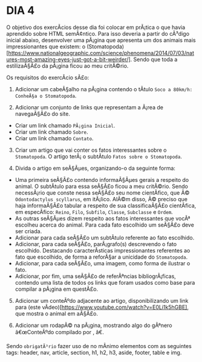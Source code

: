 # DIA 4

O objetivo dos exercÃ­cios desse dia foi colocar em prÃ¡tica o que havia aprendido sobre HTML semÃ¢ntico. Para isso deveria a partir do cÃ³digo inicial abaixo, desenvolver uma pÃ¡gina que apresenta um dos animais mais impressionantes que existem: o (Stomatopoda)[https://www.nationalgeographic.com/science/phenomena/2014/07/03/natures-most-amazing-eyes-just-got-a-bit-weirder/]. Sendo que toda a estilizaÃ§Ã£o da pÃ¡gina ficou ao meu critÃ©rio.

Os requisitos do exercÃ­cio sÃ£o:

1. Adicionar um cabeÃ§alho na pÃ¡gina contendo o tÃ­tulo `Soco a 80km/h: ConheÃ§a o Stomatopoda`.

2. Adicionar um conjunto de links que representam a Ã¡rea de navegaÃ§Ã£o do site.
  * Criar um link chamado `PÃ¡gina Inicial`.
  * Criar um link chamado `Sobre`.
  * Criar um link chamado `Contato`.

3. Criar um artigo que vai conter os fatos interessantes sobre o `Stomatopoda`. O artigo terÃ¡ o subtÃ­tulo `Fatos sobre o Stomatopoda`.

4. Divida o artigo em seÃ§Ãµes, organizando-o da seguinte forma:
  * Uma primeira seÃ§Ã£o contendo informaÃ§Ãµes gerais a respeito do animal. O subtÃ­tulo para essa seÃ§Ã£o ficou a meu critÃ©rio. Sendo necessÃ¡rio que conste nessa seÃ§Ã£o seu nome cientÃ­fico, que Ã© `Odontodactylus scyllarus`, em itÃ¡lico. AlÃ©m disso, Ã© preciso que haja informaÃ§Ã£o tabular a respeito de sua classificaÃ§Ã£o cientÃ­fica, em especÃ­fico: `Reino`, `Filo`, `Subfilo`, `Classe`, `Subclasse` e `Ordem`.
  * As outras seÃ§Ãµes dizem respeito aos fatos interessantes que vocÃª escolheu acerca do animal. Para cada fato escolhido um seÃ§Ã£o deve ser criada.
  * Adicionar para cada seÃ§Ã£o um subtÃ­tulo referente ao fato escolhido.
  * Adicionar, para cada seÃ§Ã£o, parÃ¡grafo(s) descrevendo o fato escolhido. Destacando caracterÃ­sticas impressionantes referentes ao fato que escolhido, de forma a reforÃ§ar a unicidade do `Stomatopoda`.
  * Adicionar, para cada seÃ§Ã£o, uma imagem, como forma de ilustrar o fato.
  * Adicionar, por fim, uma seÃ§Ã£o de referÃªncias bibliogrÃ¡ficas, contendo uma lista de todos os links que foram usados como base para compilar a pÃ¡gina em questÃ£o.

5. Adicionar um conteÃºdo adjacente ao artigo, disponibilizando um link para (este vÃ­deo)[https://www.youtube.com/watch?v=E0Li1k5hGBE], que mostra o animal em aÃ§Ã£o.

6. Adicionar um rodapÃ© na pÃ¡gina, mostrando algo do gÃªnero â€œConteÃºdo compilado por , â€.

Sendo `obrigatÃ³rio` fazer uso de no mÃ­nimo elementos com as seguintes tags: header, nav, article, section, h1, h2, h3, aside, footer, table e img.

